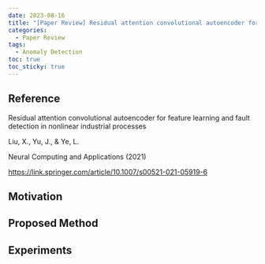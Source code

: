 ```yaml
---
date: 2023-08-16
title: "[Paper Review] Residual attention convolutional autoencoder for feature learning and fault detection in nonlinear industrial processes"
categories: 
  - Paper Review
tags: 
  - Anomaly Detection
toc: true  
toc_sticky: true 
---
```

## Reference

Residual attention convolutional autoencoder for feature learning and fault detection in nonlinear industrial processes

Liu, X., Yu, J., & Ye, L.

Neural Computing and Applications (2021)

https://link.springer.com/article/10.1007/s00521-021-05919-6


## Motivation

## Proposed Method

## Experiments 